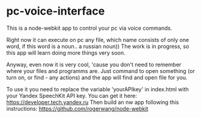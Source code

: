 pc-voice-interface
==================

This is a node-webkit app to control your pc via voice commands.

Right now it can execute on pc any file, which name consists of only one word, if this word is a noun.. a russian noun))
The work is in progress, so this app will learn doing more things very soon.

Anyway, even now it is very cool, 'cause you don't need to remember where your files and programms are. Just command to open something (or turn on, or find - any actions) and the app will find and open file for you.


To use it you need to replace the variable 'yourAPIkey' in index.html with your Yandex SpeechKit API key. You can get it here: https://developer.tech.yandex.ru
Then build an nw app following this instructions: https://github.com/rogerwang/node-webkit
